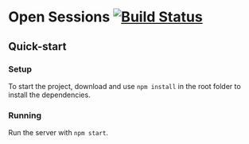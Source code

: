 # Open Sessions [![Build Status](https://travis-ci.org/openactive/open-sessions.svg?branch=master)](https://travis-ci.org/openactive/open-sessions)

## Quick-start 

### Setup
To start the project, download and use `npm install` in the root folder to install the dependencies.
### Running
Run the server with `npm start`.
